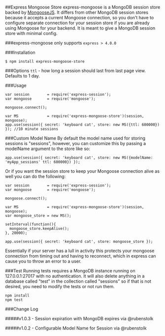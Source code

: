 ##Express Mongoose Store
express-mongoose is a MongoDB session store backed by [MongooseJS](http://mongoosejs.com/). It differs from other
MongoDB session stores because it accepts a current Mongoose connection, so you don't have to configure separate
connection for your session store if you are already using Mongoose for your backend. It is meant to give a MongoDB
session store with minimal config.

###express-mongoose only supports ````express > 4.0.0````

###Installation
````
$ npm install express-mongoose-store
````

###Options
```ttl``` - how long a session should last from last page view. Defaults to 1 day.

###Usage
````
var session        = require('express-session');
var mongoose       = require('mongoose');

mongoose.connect();

var MS             = require('express-mongoose-store')(session, mongoose);
app.use(session({ secret: 'keyboard cat', store: new MS({ttl: 600000}) }); //10 minute sessions
````

###Custom Model Name
By default the model name used for storing sessions is "sessions", however, you can customize this by
passing a modelName argument to the store like so:

````
app.use(session({ secret: 'keyboard cat', store: new MS({modelName: 'myApp_sessions' ttl: 600000}) });
````


Or if you want the session store to keep your Mongoose connection alive as well you can do the following:

````
var session        = require('express-session');
var mongoose       = require('mongoose');

mongoose.connect();

var MS             = require('express-mongoose-store')(session, mongoose);
var mongoose_store = new MS();

setInterval(function(){
  mongoose_store.keepAlive();
}, 20000);

app.use(session({ secret: 'keyboard cat', store: mongoose_store });
````

Essentially if your server has a lull in activity this protects your mongoose connection from timing out and having to reconnect, which in express can cause you to throw an error to a user.


###Test
Running tests requires a MongoDB instance running on 127.0.0.1:27017 with no authentication. It will also
delete anything in a database called "test" in the collection called "sessions" so if that is not desired, you
need to modify the tests or not run them.

````
npm install
npm test
````

###Change Log

#####v1.0.3 - Session expiration with MongoDB expires via @rubenstolk

#####v1.0.2 - Configurable Model Name for Session via @rubenstolk
